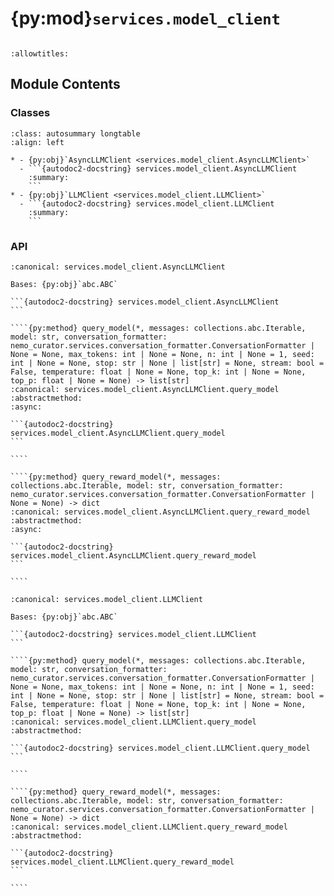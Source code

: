# {py:mod}`services.model_client`

```{py:module} services.model_client
```

```{autodoc2-docstring} services.model_client
:allowtitles:
```

## Module Contents

### Classes

````{list-table}
:class: autosummary longtable
:align: left

* - {py:obj}`AsyncLLMClient <services.model_client.AsyncLLMClient>`
  - ```{autodoc2-docstring} services.model_client.AsyncLLMClient
    :summary:
    ```
* - {py:obj}`LLMClient <services.model_client.LLMClient>`
  - ```{autodoc2-docstring} services.model_client.LLMClient
    :summary:
    ```
````

### API

`````{py:class} AsyncLLMClient
:canonical: services.model_client.AsyncLLMClient

Bases: {py:obj}`abc.ABC`

```{autodoc2-docstring} services.model_client.AsyncLLMClient
```

````{py:method} query_model(*, messages: collections.abc.Iterable, model: str, conversation_formatter: nemo_curator.services.conversation_formatter.ConversationFormatter | None = None, max_tokens: int | None = None, n: int | None = 1, seed: int | None = None, stop: str | None | list[str] = None, stream: bool = False, temperature: float | None = None, top_k: int | None = None, top_p: float | None = None) -> list[str]
:canonical: services.model_client.AsyncLLMClient.query_model
:abstractmethod:
:async:

```{autodoc2-docstring} services.model_client.AsyncLLMClient.query_model
```

````

````{py:method} query_reward_model(*, messages: collections.abc.Iterable, model: str, conversation_formatter: nemo_curator.services.conversation_formatter.ConversationFormatter | None = None) -> dict
:canonical: services.model_client.AsyncLLMClient.query_reward_model
:abstractmethod:
:async:

```{autodoc2-docstring} services.model_client.AsyncLLMClient.query_reward_model
```

````

`````

`````{py:class} LLMClient
:canonical: services.model_client.LLMClient

Bases: {py:obj}`abc.ABC`

```{autodoc2-docstring} services.model_client.LLMClient
```

````{py:method} query_model(*, messages: collections.abc.Iterable, model: str, conversation_formatter: nemo_curator.services.conversation_formatter.ConversationFormatter | None = None, max_tokens: int | None = None, n: int | None = 1, seed: int | None = None, stop: str | None | list[str] = None, stream: bool = False, temperature: float | None = None, top_k: int | None = None, top_p: float | None = None) -> list[str]
:canonical: services.model_client.LLMClient.query_model
:abstractmethod:

```{autodoc2-docstring} services.model_client.LLMClient.query_model
```

````

````{py:method} query_reward_model(*, messages: collections.abc.Iterable, model: str, conversation_formatter: nemo_curator.services.conversation_formatter.ConversationFormatter | None = None) -> dict
:canonical: services.model_client.LLMClient.query_reward_model
:abstractmethod:

```{autodoc2-docstring} services.model_client.LLMClient.query_reward_model
```

````

`````
